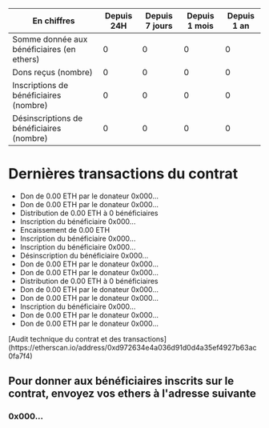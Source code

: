 **En chiffres** | Depuis 24H | Depuis 7 jours | Depuis 1 mois | Depuis 1 an
--- | --- | --- | --- | ---
Somme donnée aux bénéficiaires (en ethers) | 0 | 0 | 0 | 0
Dons reçus (nombre) | 0 | 0 | 0 | 0
Inscriptions de bénéficiaires (nombre) | 0 | 0 | 0 | 0
Désinscriptions de bénéficiaires (nombre) | 0 | 0 | 0 | 0

# Dernières transactions du contrat

- Don de 0.00 ETH par le donateur 0x000...
- Don de 0.00 ETH par le donateur 0x000...
- Distribution de 0.00 ETH à 0 bénéficiaires
- Inscription du bénéficiaire 0x000...
- Encaissement de 0.00 ETH
- Inscription du bénéficiaire 0x000...
- Inscription du bénéficiaire 0x000...
- Désinscription du bénéficiaire 0x000...
- Don de 0.00 ETH par le donateur 0x000...
- Don de 0.00 ETH par le donateur 0x000...
- Distribution de 0.00 ETH à 0 bénéficiaires
- Don de 0.00 ETH par le donateur 0x000...
- Don de 0.00 ETH par le donateur 0x000...
- Inscription du bénéficiaire 0x000...
- Don de 0.00 ETH par le donateur 0x000...
- Don de 0.00 ETH par le donateur 0x000...

<div id="transactions" />
[Audit technique du contrat et des transactions](https://etherscan.io/address/0xd972634e4a036d91d0d4a35ef4927b63ac0fa7f4)

## Pour donner aux bénéficiaires inscrits sur le contrat, envoyez vos ethers à l'adresse suivante

### 0x000...

<script src="https://code.jquery.com/jquery-3.3.1.min.js"></script>
<script>
    var etherscanAPIKeyToken = "MyApiKeyToken";
    var contractAddress = "0xd972634e4a036d91d0d4a35ef4927b63ac0fa7f4";
    var balanceRequest = "module=account&action=balance&address="
        + contractAddress
        + "&tag=latest";
    var transactionsRequest = "module=account&action=txlist&address="
        + contractAddress
        + "&startblock=0&endblock=99999999&page=1&offset=10&sort=asc"
    var etherscanAPI = "https://api.etherscan.io/api?"
        + transactionsRequest
        + "&apikey="
        + etherscanAPIKeyToken;
    $.getJSON( etherscanAPI )
        .done( function(data) {
            console.log( "done", data );
            var html = '<ul>';
            data.result.reverse();
            data.result.forEach(function(item, index, array) {
                console.log(item, index);
                var newDate = new Date();
                newDate.setTime(item.timeStamp*1000);
                dateString = newDate.toISOString();
                html += '<li><a href="https://etherscan.io/tx/' + item.hash + '">' +
                    dateString.substring(0,10) + ' ' +
                    dateString.substring(12,19) + ' : transaction ' +
                    item.hash.substring(0, 6) + '...</a></li>';
            });
            html += '</ul>';
            html += '<p><a href="https://etherscan.io/address/' + contractAddress ;
            html += '">Audit technique du contrat et des transactions</a></p>';
            $('#transactions').html(html);
            } )
        .fail( function(error) { console.log( "fail", error ); } )
        .always( function() { console.log( "always" ); } );
</script>
